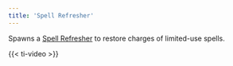 ```yaml
---
title: 'Spell Refresher'
---
```


Spawns a [Spell Refresher](https://noita.wiki.gg/wiki/Pickups#Spell_Refresher) to restore charges of limited-use spells.

{{< ti-video >}}
